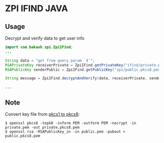 # ZPI IFIND JAVA

## Usage

Decrypt and verify data to get user info

```java
import com.bakaoh.zpi.ZpiIFind;
...

String data = "get from query param `d`";
RSAPrivateKey receiverPrivate = ZpiIFind.getPrivateKey("ifind/private.pkcs8.pem");
RSAPublicKey senderPublic = ZpiIFind.getPublicKey("zpi/public.pkcs8.pem");

String message = ZpiIFind.decryptAndVerify(data, receiverPrivate, senderPublic);

...
```

## Note

Convert key file from [pkcs1 to pkcs8](https://blog.ndpar.com/2017/04/17/p1-p8/):
```
$ openssl pkcs8 -topk8 -inform PEM -outform PEM -nocrypt -in private.pem -out private.pkcs8.pem 
$ openssl rsa -RSAPublicKey_in -in public.pem -pubout > public.pkcs8.pem
```
